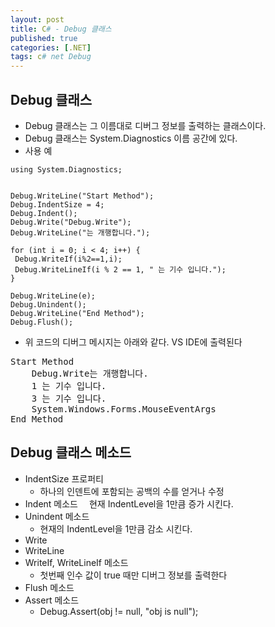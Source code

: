 ```yaml
---
layout: post
title: C# - Debug 클래스
published: true
categories: [.NET]
tags: c# net Debug
---
```

## Debug 클래스
- Debug 클래스는 그 이름대로 디버그 정보를 출력하는 클래스이다.
- Debug 클래스는 System.Diagnostics 이름 공간에 있다.
- 사용 예
  
```
using System.Diagnostics;


Debug.WriteLine("Start Method");
Debug.IndentSize = 4;
Debug.Indent();
Debug.Write("Debug.Write");
Debug.WriteLine("는 개행합니다.");

for (int i = 0; i < 4; i++) {
 Debug.WriteIf(i%2==1,i);
 Debug.WriteLineIf(i % 2 == 1, " 는 기수 입니다.");
}

Debug.WriteLine(e);
Debug.Unindent();
Debug.WriteLine("End Method");
Debug.Flush();
```
  
- 위 코드의 디버그 메시지는 아래와 같다. VS IDE에 출력된다
  
<pre>
Start Method
    Debug.Write는 개행합니다.
    1 는 기수 입니다.
    3 는 기수 입니다.
    System.Windows.Forms.MouseEventArgs
End Method
</pre>
  
  
  
## Debug 클래스 메소드
- IndentSize 프로퍼티
    - 하나의 인덴트에 포함되는 공백의 수를 얻거나 수정
- Indent 메소드
　현재 IndentLevel을 1만큼 증가 시킨다. 
- Unindent 메소드
    - 현재의 IndentLevel을 1만큼 감소 시킨다. 
- Write
- WriteLine
- WriteIf, WriteLineIf 메소드
    - 첫번째 인수 값이 true 때만 디버그 정보를 출력한다
- Flush 메소드
- Assert 메소드
    - Debug.Assert(obj != null, "obj is null");
